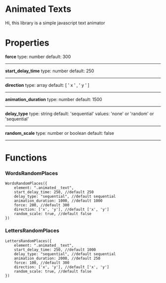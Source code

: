 
# Animated Texts

  

Hi, this library is a simple javascript text animator

  
  
# Properties
**force**
type: number
default: 300

---

**start_delay_time**
type: number
default: 250

---

**direction**
type: array
default: [ ' x ' , ' y ' ]

---

**animation_duration**
type: number
default: 1500

---

**delay_type**
type: string
default: 'sequential'
values: 'none' or 'random' or 'sequential'

---

**random_scale**
type: number or boolean
default: false

---

# Functions

  

### WordsRandomPlaces

  

```
WordsRandomPlaces({
	element: ".animated__text",
	start_delay_time: 250, //default 250
	delay_type: "sequential", //default sequential
	animation_duration: 1000, //default 1000
	force: 200, //default 300
	direction: ['x', 'y'], //default ['x', 'y']
	random_scale: true, //default false
})
```

  

### LettersRandomPlaces

  

```
LettersRandomPlaces({
	element: ".animated__text",
	start_delay_time: 250, //default 1000
	delay_type: "sequential", //default sequential
	animation_duration: 2000, //default 250
	force: 100, //default 300
	direction: ['x', 'y'], //default ['x', 'y']
	random_scale: true, //default false
})
```